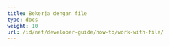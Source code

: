 ```yaml
---
title: Bekerja dengan file
type: docs
weight: 10
url: /id/net/developer-guide/how-to/work-with-file/
---
```

